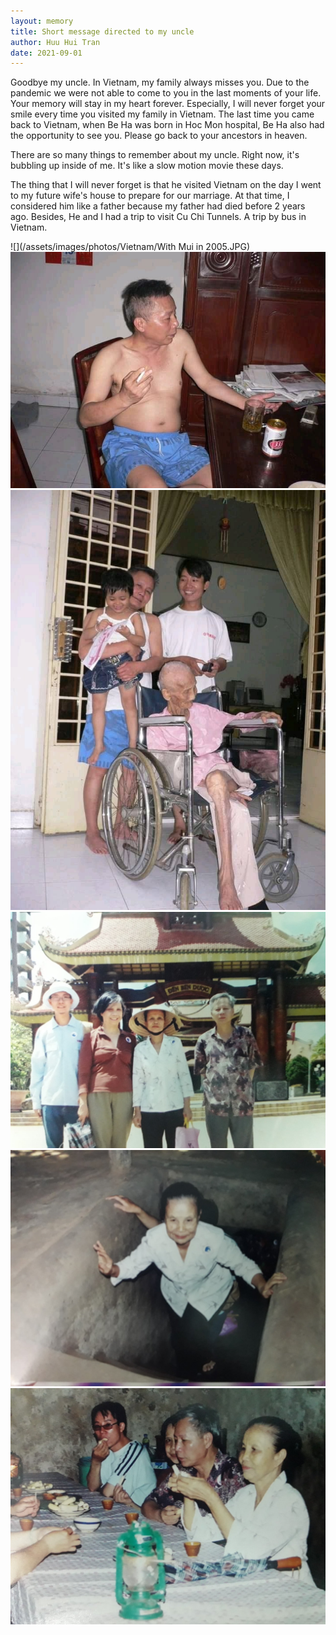 ```yaml
---
layout: memory	
title: Short message directed to my uncle
author: Huu Hui Tran
date: 2021-09-01
---
```


Goodbye my uncle. In Vietnam, my family always misses you. Due to the pandemic we were not able to come to you in the last moments of your life. Your memory will stay in my heart forever. Especially, I will never forget your smile every time you visited my family in Vietnam. The last time you came back to Vietnam, when Be Ha was born in Hoc Mon hospital, Be Ha also had the opportunity to see you. Please go back to your ancestors in heaven. 

<!--more-->

There are so many things to remember about my uncle. Right now, it's bubbling up inside of me. It's like a slow motion movie these days.

The thing that I will never forget is that he visited Vietnam on the day I went to my future wife's house to prepare for our marriage. At that time, I considered him like a father because my father had died before 2 years ago. Besides, He and I had a trip to visit Cu Chi Tunnels. A trip by bus in Vietnam.

![](/assets/images/photos/Vietnam/With Mui in 2005.JPG)
![](/assets/images/photos/Memories/drinking_at_vietnam.jpg)
![](/assets/images/photos/Memories/with_grandma.jpg)
![](/assets/images/photos/Memories/at_temple.jpg)
![](/assets/images/photos/Memories/cuchitunnel1.jpg)
![](/assets/images/photos/Memories/cuchitunnel2.jpg)